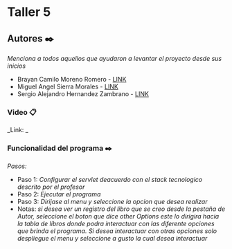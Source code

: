 # Taller 5

## Autores ✒️

_Menciona a todos aquellos que ayudaron a levantar el proyecto desde sus inicios_

- Brayan Camilo Moreno Romero - [LINK](https://github.com/bmorenor)
- Miguel Angel Sierra Morales - [LINK](https://github.com/MICKISS)
- Sergio Alejandro Hernandez Zambrano - [LINK](https://github.com/Sergio-mix)

### Video 📋

_Link: _

### Funcionalidad del programa ✒️

_Pasos:_
- Paso 1:
_Configurar el servlet deacuerdo con el stack tecnologico descrito por el profesor_
- Paso 2:
 _Ejecutar el programa_
 - Paso 3:
 _Dirijase al menu y seleccione la opcion que desea realizar_
  - Notas:
 _si desea ver un registro del libro que se creo desde la pestaña de Autor, seleccione el boton que dice other Options este lo dirigira hacia la tabla de libros
 donde podra interactuar con las diferente opciones que brinda el programa.
Si desea interactuar con otras opciones solo despliegue el menu y seleccione a gusto la cual desea interactuar_


